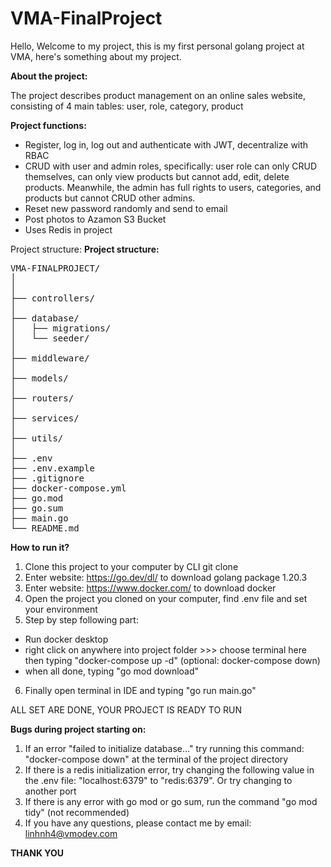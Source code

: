 # VMA-FinalProject

Hello,
Welcome to my project, this is my first personal golang project at VMA, here's something about my project.

**About the project:**

The project describes product management on an online sales website, consisting of 4 main tables: user, role, category, product

**Project functions:**
- Register, log in, log out and authenticate with JWT, decentralize with RBAC
- CRUD with user and admin roles, specifically: user role can only CRUD themselves, can only view products but cannot add, edit, delete products. Meanwhile, the admin has full rights to users, categories, and products but cannot CRUD other admins.
- Reset new password randomly and send to email
- Post photos to Azamon S3 Bucket
- Uses Redis in project


Project structure:
**Project structure:**
<pre>
VMA-FINALPROJECT/
│
│
├── controllers/
│
├── database/
│   ├── migrations/
│   └── seeder/
│
├── middleware/
│
├── models/
│   
├── routers/
│
├── services/
│
├── utils/
│
├── .env
├── .env.example
├── .gitignore
├── docker-compose.yml
├── go.mod
├── go.sum
├── main.go
└── README.md
</pre>


**How to run it?**
1. Clone this project to your computer by CLI git clone
2. Enter website: https://go.dev/dl/ to download golang package 1.20.3
3. Enter website: https://www.docker.com/ to download docker
4. Open the project you cloned on your computer, find .env file and set your environment 
5. Step by step following part: 
- Run docker desktop
- right click on anywhere into project folder >>> choose terminal here then typing "docker-compose up -d" (optional: docker-compose down)
- when all done, typing "go mod download"
6. Finally open terminal in IDE and typing "go run main.go"

ALL SET ARE DONE, YOUR PROJECT IS READY TO RUN


**Bugs during project starting on:**
1. If an error "failed to initialize database..." try running this command: "docker-compose down" at the terminal of the project directory
2. If there is a redis initialization error, try changing the following value in the .env file: "localhost:6379" to "redis:6379". Or try changing to another port
3. If there is any error with go mod or go sum, run the command "go mod tidy" (not recommended)
4. If you have any questions, please contact me by email: linhnh4@vmodev.com

**THANK YOU**
